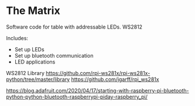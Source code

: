 # The Matrix
Software code for table with addressable LEDs. WS2812

Includes:
- Set up LEDs
- Set up bluetooth communication
- LED applications

WS2812 Library
https://github.com/rpi-ws281x/rpi-ws281x-python/tree/master/library
https://github.com/jgarff/rpi_ws281x

https://blog.adafruit.com/2020/04/17/starting-with-raspberry-pi-bluetooth-python-python-bluetooth-raspberrypi-piday-raspberry_pi/
